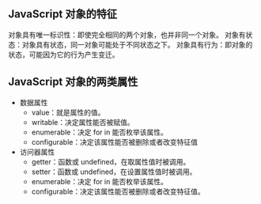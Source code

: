 ## JavaScript 对象的特征

对象具有唯一标识性：即使完全相同的两个对象，也并非同一个对象。
对象有状态：对象具有状态，同一对象可能处于不同状态之下。
对象具有行为：即对象的状态，可能因为它的行为产生变迁。

## JavaScript 对象的两类属性

- 数据属性
  - value：就是属性的值。
  - writable：决定属性能否被赋值。
  - enumerable：决定 for in 能否枚举该属性。
  - configurable：决定该属性能否被删除或者改变特征值
- 访问器属性
  - getter：函数或 undefined，在取属性值时被调用。
  - setter：函数或 undefined，在设置属性值时被调用。
  - enumerable：决定 for in 能否枚举该属性。
  - configurable：决定该属性能否被删除或者改变特征值。
